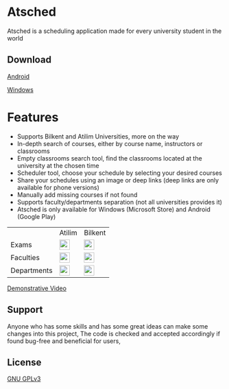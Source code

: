 # Atsched

Atsched is a scheduling application made for every university student in the world

## Download

[Android](https://play.google.com/store/apps/details?id=amkieh.hasan.atsched&hl=en&gl=US)

[Windows](https://apps.microsoft.com/store/detail/atsched/9NQ6G0L7FTG2)
 
# Features

- Supports Bilkent and Atilim Universities, more on the way
- In-depth search of courses, either by course name, instructors or classrooms
- Empty classrooms search tool, find the classrooms located at the university at the chosen time
- Scheduler tool, choose your schedule by selecting your desired courses
- Share your schedules using an image or deep links (deep links are only available for phone versions)
- Manually add missing courses if not found
- Supports faculty/departments separation (not all universities provides it)
- Atsched is only available for Windows (Microsoft Store) and Android (Google Play)

<table>
  <tr>
    <td></td>
    <td>Atilim</td>
    <td>Bilkent</td>
  </tr>
  <tr>
    <td>Exams</td>
    <td><img src="https://user-images.githubusercontent.com/46199105/212768267-fde7d996-35a2-41aa-b083-de2352bc972f.png" width="24" height="24"></td>
    <td><img src="https://user-images.githubusercontent.com/46199105/212768351-59f21b61-1422-4b4f-bfa7-f8de66bec6d4.png" width="24" height="24"></td>
  </tr>
  <tr>
    <td>Faculties</td>
    <td><img src="https://user-images.githubusercontent.com/46199105/212768267-fde7d996-35a2-41aa-b083-de2352bc972f.png" width="24" height="24"></td>
    <td><img src="https://user-images.githubusercontent.com/46199105/212768351-59f21b61-1422-4b4f-bfa7-f8de66bec6d4.png" width="24" height="24"></td>
  </tr>
  <tr>
    <td>Departments</td>
    <td><img src="https://user-images.githubusercontent.com/46199105/212768267-fde7d996-35a2-41aa-b083-de2352bc972f.png" width="24" height="24"></td>
    <td><img src="https://user-images.githubusercontent.com/46199105/212768351-59f21b61-1422-4b4f-bfa7-f8de66bec6d4.png" width="24" height="24"></td>
  </tr>
</table>

[Demonstrative Video](https://www.youtube.com/watch?v=LldHI16tvtY)

## Support

Anyone who has some skills and has some great ideas can make some changes into this project,
The code is checked and accepted accordingly if found bug-free and beneficial for users,

## License

[GNU GPLv3](LICENSE)
